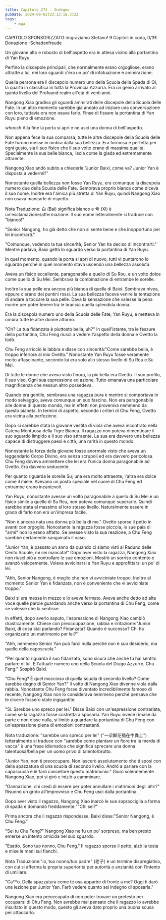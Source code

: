 ```yaml
---
title: Capitolo 273 - Indegno
pubDate: 2024-06-02T23:13:16.372Z
tags:
    - mga
---
```

                
CAPITOLO SPONSORIZZATO ringraziamo Stefano!
9 Capitoli in coda, 0/3€ Donazione
-Schadenfreude 


Un giovane alto e robusto di bell'aspetto era in attesa vicino alla portantina di Yan Ruyu.


Perfino la discepole principali, che normalmente erano orgogliose, erano attratte a lui, nei loro sguardi c'era un po' di infatuazione e ammirazione.


Quella persona era il discepolo numero uno della Scuola della Spada di Qi, la quarta in classifica in tutta la Provincia Azzurra. Era un genio arrivato al quinto livello del Profound realm all'età di venti anni.


Nangong Xiao gradiva gli sguardi ammirati delle discepole della Scuola delle Fate. In un altro momento sarebbe già andato ad iniziare una conversazione con loro, tuttavia ora non osava farlo. Finse di fissare la portantina di Yan Ruyu pieno di emozione.


*whoosh* Alla fine la porta si aprì e ne uscì una donna di bell'aspetto.


Non appena fece la sua comparsa, tutte le altre discepole della Scuola delle Fate furono messe in ombra dalla sua bellezza. Era formosa e perfetta per ogni gusto, sia il suo fisico che il suo volto erano di massima qualità. Specialmente la sua belle bianca, liscia come la giada ed estremamente attraente.


Nangong Xiao andò subito a chiederle:"Junior Baixi, come va? Junior Yan è disposta a vedermi?"


Nonostante quella bellezza non fosse Yan Ruyu, era comunque la discepola numero due della Scuola delle Fate. Sembrava proprio bianca come diceva il suo nome. Inoltre era l'amica più stretta di Yan Ruyu, quindi Nangong Xiao non osava mancarle di rispetto.


Nota Traduzione: 白 (Bai) significa bianco e 兮 (Xi) è un'esclamazione/affermazione. Il suo nome letteralmente si traduce con "bianco!"


"Senior Nangong, ho già detto che non si sente bene e che inopportuno per lei incontrarti."


"Comunque, vedendo la tua sincerità, Senior Yan ha deciso di incontrarti." Mentre parlava, Baixi gettò lo sguardo verso la portantina di Yan Ruyu.


In quel momento, quando la porta si aprì di nuovo, tutti vi puntarono lo sguardo perché in quel momento stava uscendo una bellezza assoluta.


Aveva un fisico eccellente, paragonabile a quello di Su Rou, e un volto dolce come quello di Su Mei. Sembrava la combinazione di entrambe le sorelle.


Inoltre la sua pelle era ancora più bianca di quella di Baixi. Sembrava nivea, eppure c'erano dei puntini rossi. La sua bellezza faceva venire la tentazione di andare a toccare la sua pelle. Dava la sensazione che valesse la pena morire per poter tenere tra le braccia quella splendida donna.


Era la discepola numero uno della Scuola delle Fate, Yan Ruyu, e metteva in ombra tutte le altre donne attorno.


"Oh? La tua fidanzata è piuttosto bella, uh?" In quell'istante, tra le fessure della portantina, Chu Feng riuscì a vedere l'aspetto della donna e Ovetto la lodò.


Chu Feng arricciò le labbra e disse con sincerità:"Come sarebbe bella, è troppo inferiore al mio Ovetto." Nonostante Yan Ruyu fosse veramente molto affascinante, secondo lui era solo allo stesso livello di Su Rou e Su Mei.


Di tutte le donne che aveva visto finora, la più bella era Ovetto. Il suo profilo, il suo viso. Ogni sua espressione ed azione. Tutto emanava una particolare magnificenza che nessun altro possedeva.


Quando era gentile, sembrava una ragazza pura e mentre si comportava in modo selvaggio, aveva comunque un suo fascino. Non era paragonabile alle donne di questo mondo, ma in effetti non proveniva nemmeno da questo pianeta. In termini di aspetto, secondo i criteri di Chu Feng, Ovetto era vicina alla perfezione.


Dopo ci sarebbe stata la giovane vestita di viola che aveva incontrato nella Catena Montuosa della Tigre Bianca. Il ragazzo non poteva dimenticare il suo sguardo limpido e il suo viso attraente. La sua era davvero una bellezza capace di distruggere paesi e città, una rarità in questo mondo.


Nonostante la forza della giovane fosse anormale visto che aveva un leggendario Corpo Divino, era senza scrupoli ed era davvero pericolosa.
Chu Feng doveva ammettere che lei era l'unica donna paragonabile ad Ovetto. Era davvero seducente.


Per quanto riguarda le sorelle Su; una era molto attraente, l'altra era dolce come il miele. Avevano un posto speciale nel cuore di Chu Feng ed entrambe erano incantevoli.


Yan Ruyu, nonostante avesse un volto paragonabile a quello di Su Mei e un fisico simile a quello di Su Rou, non poteva comunque superarle. Quindi sarebbe stata al massimo al loro stesso livello. Naturalmente essere in grado di farlo non era un'impresa facile.


"Non è ancora nata una donna più bella di me." Ovetto sporse il petto in avanti con orgoglio. Nonostante la ragazza fosse piccola, le sue paia di "armi" non lo erano affatto. Se avesse visto la sua reazione, a Chu Feng sarebbe certamente sanguinato il naso.


"Junior Yan, è passato un anno da quando ci siamo visti al Raduno delle Cento Scuole, mi sei mancata!" Dopo aver visto la ragazza, Nangong Xiao non riuscì più a controllare le sue emozioni. Mostrò un sorriso contento e avanzò velocemente. Voleva avvicinarsi a Yan Ruyu e approfittarsi un po' di lei.


"Ahh, Senior Nangong, è meglio che non vi avviciniate troppo. Inoltre al momento Senior Yan è fidanzata, non è conveniente che vi avviciniate troppo."


Baixi si era messa in mezzo e lo aveva fermato. Aveva anche detto ad alta voce quelle parole guardando anche verso la portantina di Chu Feng, come se volesse che la sentisse.


In effetti, dopo averlo saputo, l'espressione di Nangong Xiao cambiò drasticamente. Chiese con preoccupazione, rabbia e irritazione:"Junior Baixi, di cosa stai parlando? Fidanzata? Quando è successo? Chi ha organizzato un matrimonio per lei?"


"Ahh, nemmeno Senior Yan può farci nulla perché non è suo desiderio, ma quello della caposcuola."


"Per quanto riguarda il suo fidanzato, sono sicura che anche tu hai sentito parlare di lui. È l'attuale numero uno della Scuola del Drago Azzurro, Chu Feng." Sospirò Baixi.


"Chu Feng? È quel moccioso di quella scuola di secondo livello? Come sarebbe degno di Senior Yan?" Il volto di Nangong Xiao divenne viola dalla rabbia.
Nonostante Chu Feng fosse diventato incredibilmente famoso di recente, Nangong Xiao non lo considerava nemmeno perché pensava che le dicerie fossero state ingigantite.


"Sì. Sarebbe uno spreco per lei." Disse Baixi con un'espressione contrariata, come se la ragazza fosse costretta a sposarsi. Yan Ruyu invece rimase da parte e non disse nulla, si limitò a guardare la portantina di Chu Feng con un'espressione piena di emozioni contrastanti.


Nota traduzione: "sarebbe uno spreco per lei" ("一朵鲜花插在牛粪上") letteralmente si traduce con "sarebbe come piantare un fiore tra la merda di vacca" è una frase idiomatica che significa sprecare una donna talentuosa/bella per un uomo privo di talento/brutto.


"Junior Yan, non ti preoccupare. Non lascerò assolutamente che ti sposi con della spazzatura di una scuola di secondo livello. Andrò a parlare con la caposcuola e le farò cancellare questo matrimonio." Giurò solennemente Nangong Xiao, poi si girò e iniziò a camminare.


"Dannazione, chi credi di essere per poter annullare i matrimoni degli altri?" Risuonò un grido all'improvviso e Chu Feng uscì dalla portantina.


Dopo aver visto il ragazzo, Nangong Xiao inarcò le sue sopracciglia a forma di spada e domandò freddamente:""Chi sei?"


Prima ancora che il ragazzo rispondesse, Baixi disse:"Senior Nangong, è Chu Feng."


"Sei tu Chu Feng?" Nangong Xiao ne fu un po' sorpreso, ma ben presto emerse un intento omicida nel suo sguardo.


"Esatto. Sono tuo nonno, Chu Feng." Il ragazzo sporse il petto, alzò la testa e mise le mani sui fianchi.


Nota Traduzione:"io, tuo nonno/tuo padre" (老子) è un termine dispregiativo, con cui si afferma la propria superiorità per autorità o anzianità con l'intento di umiliare.


"Ca**o. Della spazzatura come te osa apparire di fronte a me? Oggi ti darò una lezione per Junior Yan. Farò vedere quanto sei indegno di sposarla."


Nangong Xiao era preoccupato di non poter trovare un pretesto per occuparsi di Chu Feng. Non avrebbe mai pensato che il ragazzo lo avrebbe insultato in questo modo, questo gli aveva dato proprio una buona scusa per attaccarlo.





